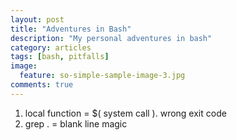 ```yaml
---
layout: post
title: "Adventures in Bash"
description: "My personal adventures in bash"
category: articles
tags: [bash, pitfalls]
image:
  feature: so-simple-sample-image-3.jpg
comments: true  
---
```


1. local function = $( system call ). wrong exit code
2. grep . = blank line magic